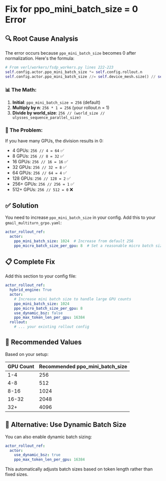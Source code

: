 # Fix for ppo_mini_batch_size = 0 Error

## 🔍 Root Cause Analysis

The error occurs because `ppo_mini_batch_size` becomes 0 after normalization. Here's the formula:

```python
# From verl/workers/fsdp_workers.py lines 222-223
self.config.actor.ppo_mini_batch_size *= self.config.rollout.n
self.config.actor.ppo_mini_batch_size //= self.device_mesh.size() // self.ulysses_sequence_parallel_size
```

### 📊 The Math:
1. **Initial**: `ppo_mini_batch_size = 256` (default)
2. **Multiply by n**: `256 * 1 = 256` (your rollout.n = 1)
3. **Divide by world_size**: `256 // (world_size // ulysses_sequence_parallel_size)`

### 🚨 The Problem:
If you have many GPUs, the division results in 0:
- 4 GPUs: `256 // 4 = 64` ✅
- 8 GPUs: `256 // 8 = 32` ✅  
- 16 GPUs: `256 // 16 = 16` ✅
- 32 GPUs: `256 // 32 = 8` ✅
- 64 GPUs: `256 // 64 = 4` ✅
- 128 GPUs: `256 // 128 = 2` ✅
- 256+ GPUs: `256 // 256 = 1` ✅
- 512+ GPUs: `256 // 512 = 0` ❌

## ✅ Solution

You need to increase `ppo_mini_batch_size` in your config. Add this to your `gmail_multiturn_grpo.yaml`:

```yaml
actor_rollout_ref:
  actor:
    ppo_mini_batch_size: 1024  # Increase from default 256
    ppo_micro_batch_size_per_gpu: 8  # Set a reasonable micro batch size
```

## 📋 Complete Fix

Add this section to your config file:

```yaml
actor_rollout_ref:
  hybrid_engine: True
  actor:
    # Increase mini batch size to handle large GPU counts
    ppo_mini_batch_size: 1024
    ppo_micro_batch_size_per_gpu: 8
    use_dynamic_bsz: false
    ppo_max_token_len_per_gpu: 16384
  rollout:
    # ... your existing rollout config
```

## 🎯 Recommended Values

Based on your setup:

| GPU Count | Recommended ppo_mini_batch_size |
|-----------|--------------------------------|
| 1-4       | 256                           |
| 4-8       | 512                           |
| 8-16      | 1024                          |
| 16-32     | 2048                          |
| 32+       | 4096                          |

## 🔧 Alternative: Use Dynamic Batch Size

You can also enable dynamic batch sizing:

```yaml
actor_rollout_ref:
  actor:
    use_dynamic_bsz: true
    ppo_max_token_len_per_gpu: 16384
```

This automatically adjusts batch sizes based on token length rather than fixed sizes.
